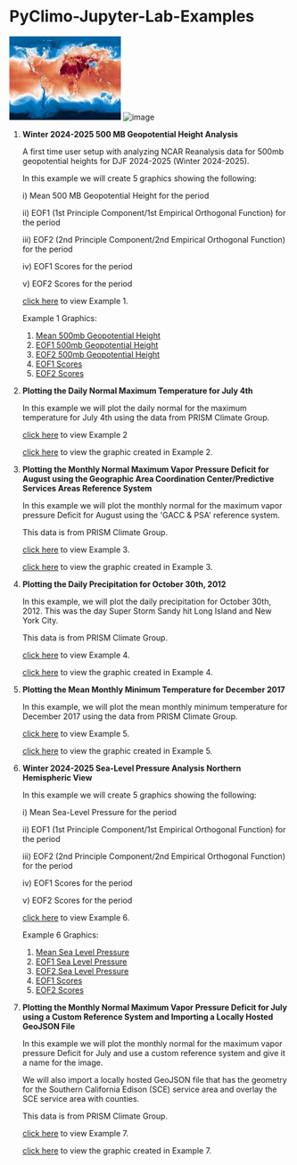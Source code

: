 # PyClimo-Jupyter-Lab-Examples

<img width="200" height="150" alt="climate" src="https://github.com/edrewitz/PyClimo/blob/main/climate.jpg?raw=true"> ![image](https://github.com/user-attachments/assets/da1b43c0-2b6a-4a5c-9eb4-f08b30cab42b)


1) **Winter 2024-2025 500 MB Geopotential Height Analysis**

   A first time user setup with analyzing NCAR Reanalysis data for 500mb geopotential heights for DJF 2024-2025 (Winter 2024-2025).
   
   In this example we will create 5 graphics showing the following:
   
   i) Mean 500 MB Geopotential Height for the period
   
   ii) EOF1 (1st Principle Component/1st Empirical Orthogonal Function) for the period
   
   iii) EOF2 (2nd Principle Component/2nd Empirical Orthogonal Function) for the period
   
   iv) EOF1 Scores for the period
   
   v) EOF2 Scores for the period

   [click here](https://github.com/edrewitz/PyClimo-Jupyter-Lab-Examples/blob/main/Examples/Winter_2024_2025_Analysis.ipynb) to view Example 1.
   
   Example 1 Graphics:

   1) [Mean 500mb Geopotential Height](https://github.com/edrewitz/PyClimo-Jupyter-Lab-Examples/blob/main/graphics/Example%201/MEAN%20500%20MB%20GEOPOTENTIAL%20HEIGHT%20%5BDM%5D.png)
   2) [EOF1 500mb Geopotential Height](https://github.com/edrewitz/PyClimo-Jupyter-Lab-Examples/blob/main/graphics/Example%201/EOF1%20500%20MB%20GEOPOTENTIAL%20HEIGHT.png)
   3) [EOF2 500mb Geopotential Height](https://github.com/edrewitz/PyClimo-Jupyter-Lab-Examples/blob/main/graphics/Example%201/EOF2%20500%20MB%20GEOPOTENTIAL%20HEIGHT.png)
   4) [EOF1 Scores](https://github.com/edrewitz/PyClimo-Jupyter-Lab-Examples/blob/main/graphics/Example%201/EOF1%20Scores.png)
   5) [EOF2 Scores](https://github.com/edrewitz/PyClimo-Jupyter-Lab-Examples/blob/main/graphics/Example%201/EOF2%20Scores.png)
  
2) **Plotting the Daily Normal Maximum Temperature for July 4th**

   In this example we will plot the daily normal for the maximum temperature for July 4th using the data from PRISM Climate Group.

   [click here](https://github.com/edrewitz/PyClimo-Jupyter-Lab-Examples/blob/main/Examples/July_4_prism_normals.ipynb) to view Example 2

   [click here](https://github.com/edrewitz/PyClimo-Jupyter-Lab-Examples/blob/main/graphics/Example%202/TMAX.png) to view the graphic created in Example 2. 

3) **Plotting the Monthly Normal Maximum Vapor Pressure Deficit for August using the Geographic Area Coordination Center/Predictive Services Areas Reference System**

   In this example we will plot the monthly normal for the maximum vapor pressure Deficit for August using the 'GACC & PSA' reference system.

   This data is from PRISM Climate Group. 

   [click here](https://github.com/edrewitz/PyClimo-Jupyter-Lab-Examples/blob/main/Examples/August_prism_normals.ipynb) to view Example 3.

   [click here](https://github.com/edrewitz/PyClimo-Jupyter-Lab-Examples/blob/main/graphics/Example%203/VPDMAX.png) to view the graphic created in Example 3. 

4) **Plotting the Daily Precipitation for October 30th, 2012**

   In this example, we will plot the daily precipitation for October 30th, 2012. This was the day Super Storm Sandy hit Long Island and New York City.

   This data is from PRISM Climate Group.

   [click here](https://github.com/edrewitz/PyClimo-Jupyter-Lab-Examples/blob/main/Examples/Sandy.ipynb) to view Example 4.

   [click here](https://github.com/edrewitz/PyClimo-Jupyter-Lab-Examples/blob/main/graphics/Example%204/PPT.png) to view the graphic created in Example 4.

5) **Plotting the Mean Monthly Minimum Temperature for December 2017**

   In this example, we will plot the mean monthly minimum temperature for December 2017 using the data from PRISM Climate Group.

   [click here](https://github.com/edrewitz/PyClimo-Jupyter-Lab-Examples/blob/main/Examples/Dec2017.ipynb) to view Example 5.

   [click here](https://github.com/edrewitz/PyClimo-Jupyter-Lab-Examples/blob/main/graphics/Example%205/TMIN.png) to view the graphic created in Example 5.

6) **Winter 2024-2025 Sea-Level Pressure Analysis Northern Hemispheric View**

   In this example we will create 5 graphics showing the following:
   
   i) Mean Sea-Level Pressure for the period
   
   ii) EOF1 (1st Principle Component/1st Empirical Orthogonal Function) for the period
   
   iii) EOF2 (2nd Principle Component/2nd Empirical Orthogonal Function) for the period
   
   iv) EOF1 Scores for the period
   
   v) EOF2 Scores for the period

   [click here](https://github.com/edrewitz/PyClimo-Jupyter-Lab-Examples/blob/main/Examples/Winter_2024_2025_Analysis_NH.ipynb) to view Example 6.

   Example 6 Graphics:

   1) [Mean Sea Level Pressure](https://github.com/edrewitz/PyClimo-Jupyter-Lab-Examples/blob/main/graphics/Example%206/MEAN%20SEA%20LEVEL%20PRESSURE%20%5BhPa%5D.png)
   2) [EOF1 Sea Level Pressure](https://github.com/edrewitz/PyClimo-Jupyter-Lab-Examples/blob/main/graphics/Example%206/EOF1%20SEA%20LEVEL%20PRESSURE.png)
   3) [EOF2 Sea Level Pressure](https://github.com/edrewitz/PyClimo-Jupyter-Lab-Examples/blob/main/graphics/Example%206/EOF2%20SEA%20LEVEL%20PRESSURE.png)
   4) [EOF1 Scores](https://github.com/edrewitz/PyClimo-Jupyter-Lab-Examples/blob/main/graphics/Example%206/EOF1%20Scores.png)
   5) [EOF2 Scores](https://github.com/edrewitz/PyClimo-Jupyter-Lab-Examples/blob/main/graphics/Example%206/EOF2%20Scores.png)
  
7) **Plotting the Monthly Normal Maximum Vapor Pressure Deficit for July using a Custom Reference System and Importing a Locally Hosted GeoJSON File**

   In this example we will plot the monthly normal for the maximum vapor pressure Deficit for July and use a custom reference system and give it a name for the image.

   We will also import a locally hosted GeoJSON file that has the geometry for the Southern California Edison (SCE) service area and overlay the SCE service area with counties. 

   This data is from PRISM Climate Group. 

   [click here](https://github.com/edrewitz/PyClimo-Jupyter-Lab-Examples/blob/main/Examples/July_prism_normals.ipynb) to view Example 7.

   [click here](https://github.com/edrewitz/PyClimo-Jupyter-Lab-Examples/blob/main/graphics/Example%207/VPDMAX.png) to view the graphic created in Example 7. 
